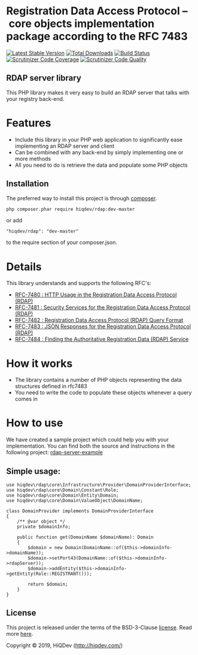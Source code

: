 # Registration Data Access Protocol – core objects implementation package according to the RFC 7483

[![Latest Stable Version](https://poser.pugx.org/hiqdev/rdap/v/stable)](https://packagist.org/packages/hiqdev/rdap)
[![Total Downloads](https://poser.pugx.org/hiqdev/rdap/downloads)](https://packagist.org/packages/hiqdev/rdap)
[![Build Status](https://img.shields.io/travis/hiqdev/rdap.svg)](https://travis-ci.org/hiqdev/rdap)
[![Scrutinizer Code Coverage](https://img.shields.io/scrutinizer/coverage/g/hiqdev/rdap.svg)](https://scrutinizer-ci.com/g/hiqdev/rdap/)
[![Scrutinizer Code Quality](https://img.shields.io/scrutinizer/g/hiqdev/rdap.svg)](https://scrutinizer-ci.com/g/hiqdev/rdap/)

## RDAP server library

This PHP library makes it very easy to build an RDAP server that talks with your registry back-end.

# Features
* Include this library in your PHP web application to significantly ease implementing an RDAP server and client
* Can be combined with any back-end by simply implementing one or more methods
* All you need to do is retrieve the data and populate some PHP objects

## Installation

The preferred way to install this project is through [composer](http://getcomposer.org/download/).

```sh
php composer.phar require hiqdev/rdap:dev-master
```

or add

```
"hiqdev/rdap": "dev-master"
```
to the require section of your composer.json.

# Details

This library understands and supports the following RFC's:

* [RFC-7480 : HTTP Usage in the Registration Data Access Protocol (RDAP)](http://tools.ietf.org/html/rfc7480)
* [RFC-7481 : Security Services for the Registration Data Access Protocol (RDAP)](http://tools.ietf.org/html/rfc7481)
* [RFC-7482 : Registration Data Access Protocol (RDAP) Query Format](http://tools.ietf.org/html/rfc7482)
* [RFC-7483 : JSON Responses for the Registration Data Access Protocol (RDAP)](http://tools.ietf.org/html/rfc7483)
* [RFC-7484 : Finding the Authoritative Registration Data (RDAP) Service](http://tools.ietf.org/html/rfc7484)

# How it works

* The library contains a number of PHP objects representing the data structures defined in rfc7483
* You need to write the code to populate these objects whenever a query comes in

# How to use

We have created a sample project which could help you with your implementation. You can find both the source and instructions in the following project: [rdap-server-example](https://github.com/hiqdev/rdap-server-example)

## Simple usage:
    
    use hiqdev\rdap\core\Infrastructure\Provider\DomainProviderInterface;
    use hiqdev\rdap\core\Domain\Constant\Role;
    use hiqdev\rdap\core\Domain\Entity\Domain;
    use hiqdev\rdap\core\Domain\ValueObject\DomainName;

    class DomainProvider implements DomainProviderInterface
    {
        /** @var object */
        private $domainInfo;
        
        public function get(DomainName $domainName): Domain
        {
            $domain = new Domain(DomainName::of($this->domainInfo->domainName));
            $domain->setPort43(DomainName::of($this->domainInfo->rdapServer));
            $domain->addEntity($this->domainInfo->getEntity(Role::REGISTRANT()));
            
            return $domain;
        }
    }

## License

This project is released under the terms of the BSD-3-Clause [license](LICENSE).
Read more [here](http://choosealicense.com/licenses/bsd-3-clause).

Copyright © 2019, HiQDev (http://hiqdev.com/)
